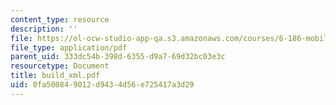 ```yaml
---
content_type: resource
description: ''
file: https://ol-ocw-studio-app-qa.s3.amazonaws.com/courses/6-186-mobile-autonomous-systems-laboratory-january-iap-2005/0fa500849012d9434d56e725417a3d29_build_xml.pdf
file_type: application/pdf
parent_uid: 333dc54b-398d-6355-d9a7-69d32bc03e3c
resourcetype: Document
title: build_xml.pdf
uid: 0fa50084-9012-d943-4d56-e725417a3d29
---
```

